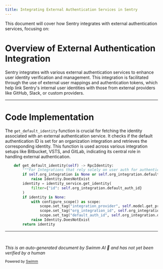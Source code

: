 ```yaml
---
title: Integrating External Authentication Services in Sentry
---
```

This document will cover how Sentry integrates with external authentication services, focusing on:

# Overview of External Authentication Integration

Sentry integrates with various external authentication services to enhance user identity verification and management. This integration is facilitated through the use of external user mappings and authentication tokens, which help link Sentry's internal user identities with those from external providers like GitHub, Slack, or custom providers.

<SwmSnippet path="/src/sentry/integrations/base.py" line="383">

---

# Code Implementation

The `get_default_identity` function is crucial for fetching the identity associated with an external authentication service. It checks if the default authentication ID is set for an organization integration and retrieves the corresponding identity. This function is used across various integration setups like Bitbucket, VSTS, and GitLab, indicating its central role in handling external authentication.

```python
    def get_default_identity(self) -> RpcIdentity:
        """For Integrations that rely solely on user auth for authentication."""
        if self.org_integration is None or self.org_integration.default_auth_id is None:
            raise Identity.DoesNotExist
        identity = identity_service.get_identity(
            filter={"id": self.org_integration.default_auth_id}
        )
        if identity is None:
            with configure_scope() as scope:
                scope.set_tag("integration_provider", self.model.get_provider().name)
                scope.set_tag("org_integration_id", self.org_integration.id)
                scope.set_tag("default_auth_id", self.org_integration.default_auth_id)
            raise Identity.DoesNotExist
        return identity
```

---

</SwmSnippet>

&nbsp;

*This is an auto-generated document by Swimm AI 🌊 and has not yet been verified by a human*

<SwmMeta version="3.0.0" repo-id="Z2l0aHViJTNBJTNBc2VudHJ5JTNBJTNBZ2V0c2VudHJ5" repo-name="sentry"><sup>Powered by [Swimm](/)</sup></SwmMeta>
